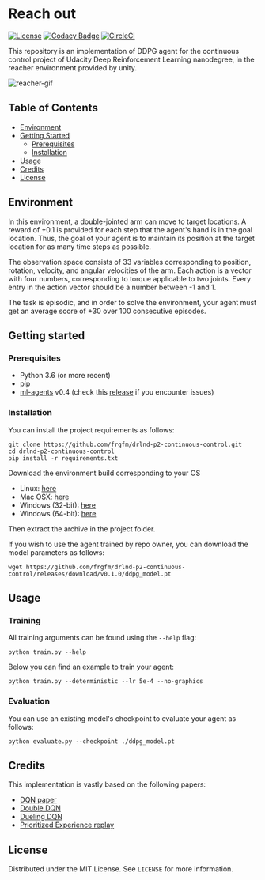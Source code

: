 # Reach out
[![License](https://img.shields.io/badge/License-MIT-brightgreen.svg)](LICENSE) [![Codacy Badge](https://api.codacy.com/project/badge/Grade/1d6d58ddc5f4445492172f9b349668bc)](https://www.codacy.com/manual/fg/drlnd-p2-continuous-control?utm_source=github.com&amp;utm_medium=referral&amp;utm_content=frgfm/drlnd-p2-continuous-control&amp;utm_campaign=Badge_Grade) [![CircleCI](https://circleci.com/gh/frgfm/drlnd-p2-continuous-control.svg?style=shield)](https://circleci.com/gh/frgfm/drlnd-p2-continuous-control)

This repository is an implementation of DDPG agent for the continuous control project of Udacity Deep Reinforcement Learning nanodegree, in the reacher environment provided by unity.

![reacher-gif](https://video.udacity-data.com/topher/2018/June/5b1ea778_reacher/reacher.gif)



## Table of Contents

- [Environment](#environment)
- [Getting Started](#getting-started)
  - [Prerequisites](#prerequisites)
  - [Installation](#installation)
- [Usage](#usage)
- [Credits](#credits)
- [License](#license)



## Environment

In this environment, a double-jointed arm can move to target locations. A reward of +0.1 is provided for each step that the agent's hand is in the goal location. Thus, the goal of your agent is to maintain its position at the target location for as many time steps as possible.

The observation space consists of 33 variables corresponding to position, rotation, velocity, and angular velocities of the arm. Each action is a vector with four numbers, corresponding to torque applicable to two joints. Every entry in the action vector should be a number between -1 and 1.

The task is episodic, and in order to solve the environment, your agent must get an average score of +30 over 100 consecutive episodes.



## Getting started

### Prerequisites

- Python 3.6 (or more recent)
- [pip](https://pip.pypa.io/en/stable/)
- [ml-agents](https://github.com/Unity-Technologies/ml-agents) v0.4 (check this [release](https://github.com/Unity-Technologies/ml-agents/releases/tag/0.4.0b) if you encounter issues)

### Installation

You can install the project requirements as follows:

```shell
git clone https://github.com/frgfm/drlnd-p2-continuous-control.git
cd drlnd-p2-continuous-control
pip install -r requirements.txt
```

Download the environment build corresponding to your OS

- Linux: [here](https://s3-us-west-1.amazonaws.com/udacity-drlnd/P2/Reacher/one_agent/Reacher_Linux.zip)
- Mac OSX: [here](https://s3-us-west-1.amazonaws.com/udacity-drlnd/P2/Reacher/one_agent/Reacher.app.zip)
- Windows (32-bit): [here](https://s3-us-west-1.amazonaws.com/udacity-drlnd/P2/Reacher/one_agent/Reacher_Windows_x86.zip)
- Windows (64-bit): [here](https://s3-us-west-1.amazonaws.com/udacity-drlnd/P2/Reacher/one_agent/Reacher_Windows_x86_64.zip)

Then extract the archive in the project folder.



If you wish to use the agent trained by repo owner, you can download the model parameters as follows:

```shell
wget https://github.com/frgfm/drlnd-p2-continuous-control/releases/download/v0.1.0/ddpg_model.pt
```



## Usage

### Training

All training arguments can be found using the `--help` flag:

```shell
python train.py --help
```

Below you can find an example to train your agent:

```shell
python train.py --deterministic --lr 5e-4 --no-graphics
```

### Evaluation

You can use an existing model's checkpoint to evaluate your agent as follows:

```shell
python evaluate.py --checkpoint ./ddpg_model.pt
```



## Credits

This implementation is vastly based on the following papers:

- [DQN paper](https://storage.googleapis.com/deepmind-media/dqn/DQNNaturePaper.pdf)
- [Double DQN](https://arxiv.org/abs/1509.06461)
- [Dueling DQN](https://arxiv.org/abs/1511.06581)
- [Prioritized Experience replay](https://arxiv.org/abs/1511.05952)



## License

Distributed under the MIT License. See `LICENSE` for more information.